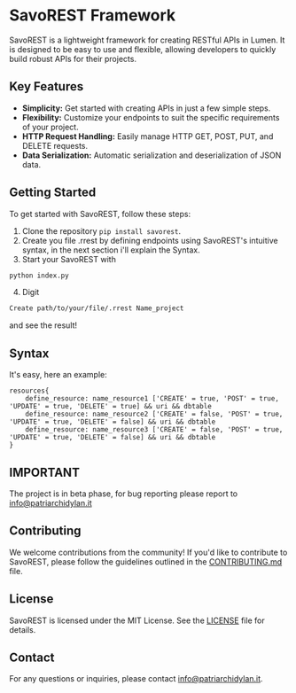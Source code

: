 # SavoREST Framework

SavoREST is a lightweight framework for creating RESTful APIs in Lumen. It is designed to be easy to use and flexible, allowing developers to quickly build robust APIs for their projects.

## Key Features

- **Simplicity:** Get started with creating APIs in just a few simple steps.
- **Flexibility:** Customize your endpoints to suit the specific requirements of your project.
- **HTTP Request Handling:** Easily manage HTTP GET, POST, PUT, and DELETE requests.
- **Data Serialization:** Automatic serialization and deserialization of JSON data.

## Getting Started

To get started with SavoREST, follow these steps:

1. Clone the repository `pip install savorest`.
2. Create you file .rrest by defining endpoints using SavoREST's intuitive syntax, in the next section i'll explain the Syntax.
3. Start your SavoREST with 
```bash
python index.py
```
4. Digit 
```bash 
Create path/to/your/file/.rrest Name_project
``` 
and see the result!

## Syntax

It's easy, here an example:
```
resources{
    define_resource: name_resource1 ['CREATE' = true, 'POST' = true, 'UPDATE' = true, 'DELETE' = true] && uri && dbtable
    define_resource: name_resource2 ['CREATE' = false, 'POST' = true, 'UPDATE' = true, 'DELETE' = false] && uri && dbtable
    define_resource: name_resource3 ['CREATE' = false, 'POST' = true, 'UPDATE' = true, 'DELETE' = false] && uri && dbtable
}
```

## IMPORTANT

The project is in beta phase, for bug reporting please report to [info@patriarchidylan.it](mailto:info@patriarchidylan.it)

## Contributing

We welcome contributions from the community! If you'd like to contribute to SavoREST, please follow the guidelines outlined in the [CONTRIBUTING.md](CONTRIBUTING.md) file.

## License

SavoREST is licensed under the MIT License. See the [LICENSE](LICENSE) file for details.

## Contact

For any questions or inquiries, please contact [info@patriarchidylan.it](mailto:info@patriarchidylan.it).
